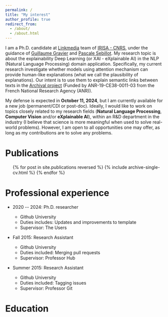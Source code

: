 ```yaml
---
permalink: /
title: "My interest"
author_profile: true
redirect_from:
  - /about/
  - /about.html
---
```


I am a Ph.D. candidate at [Linkmedia](https://www-linkmedia.irisa.fr/) team of [IRISA - CNRS](https://www.irisa.fr/), under the guidance of [Guillaume Gravier](https://people.irisa.fr/Guillaume.Gravier/) and [Pascale Sebillot](https://people.irisa.fr/Pascale.Sebillot/). My research topic is about the explainability Deep Learning (or XAI - eXplainable AI) in the NLP (Natural Language Processing) domain application. Specifically, my current research investigate whether models using attention mechanism can provide human-like explanations (what we call the plausibility of explanations). Our intent is to use them to explain semantic links between texts in the [Archival project](https://www.fmsh.fr/projets/archival) (Funded by ANR-19-CE38-0011-03 from the French National Research Agency (ANR)).

My defense is expected in **October 11, 2024**, but I am currently available for a new job (permanent/CDI or post-doc). Ideally, I would like to work on topics closely related to my research fields (**Natural Language Processing**, **Computer Vision** and/or **eXplainable AI**), within an R&D department in the industry (I believe that science is more meaningful when used to solve real-world problems). However, I am open to all opportunities one may offer, as long as my contributions are to solve any problems.

Publications
======
  <ul>{% for post in site.publications reversed %}
    {% include archive-single-cv.html %}
  {% endfor %}</ul>

Professional experience
======
* 2020 -- 2024: Ph.D. researcher
    * Github University
    * Duties includes: Updates and improvements to template
    * Supervisor: The Users

* Fall 2015: Research Assistant
    * Github University
    * Duties included: Merging pull requests
    * Supervisor: Professor Hub

* Summer 2015: Research Assistant
    * Github University
    * Duties included: Tagging issues
    * Supervisor: Professor Git

Education
======